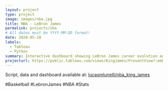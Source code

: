 ```yaml
---
layout: project
type: project
image: images/nba.jpg
title: NBA - LeBron James
permalink: projects/nba
# All dates must be YYYY-MM-DD format!
date: 2020-05-28
labels:
  - Tableau
  - Python
summary: Interactive dashboard showing LeBron James career evolution and all-time stats.
projecturl: https://public.tableau.com/views/KingJames/PresentView?:embed=y&:showVizHome=no&:showTabs=y&:device=desktop
---
```


Script, data and dashboard available at: <a href="https://github.com/lucasmlunelli/nba_king_james"><i class="large github icon"></i>lucasmlunelli/nba_king_james</a>

#Basketball #LebronJames #NBA #Stats